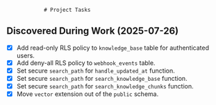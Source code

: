                 # Project Tasks

## Discovered During Work (2025-07-26)

- [x] Add read-only RLS policy to `knowledge_base` table for authenticated users.
- [x] Add deny-all RLS policy to `webhook_events` table.
- [x] Set secure `search_path` for `handle_updated_at` function.
- [x] Set secure `search_path` for `search_knowledge_base` function.
- [x] Set secure `search_path` for `search_knowledge_chunks` function.
- [x] Move `vector` extension out of the `public` schema.
